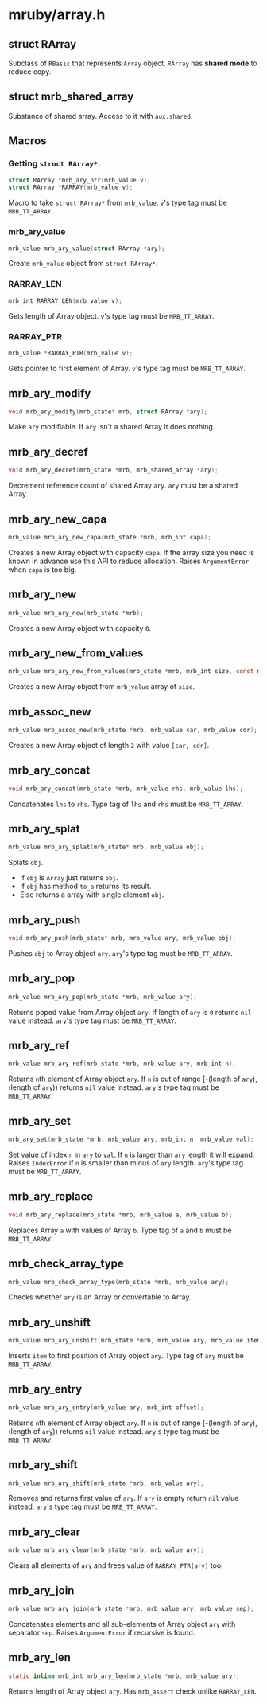 # mruby/array.h

## struct RArray
Subclass of `RBasic` that represents `Array` object.
`RArray` has **shared mode** to reduce copy.

## struct mrb_shared_array
Substance of shared array.
Access to it with `aux.shared`.

## Macros

### Getting `struct RArray*`.
```C
struct RArray *mrb_ary_ptr(mrb_value v);
struct RArray *RARRAY(mrb_value v);
```
Macro to take `struct RArray*` from `mrb_value`.
`v`'s type tag must be `MRB_TT_ARRAY`.

### mrb_ary_value
```C
mrb_value mrb_ary_value(struct RArray *ary);
```
Create `mrb_value` object from `struct RArray*`.

### RARRAY_LEN
```C
mrb_int RARRAY_LEN(mrb_value v);
```
Gets length of Array object.
`v`'s type tag must be `MRB_TT_ARRAY`.

### RARRAY_PTR
```C
mrb_value *RARRAY_PTR(mrb_value v);
```
Gets pointer to first element of Array.
`v`'s type tag must be `MRB_TT_ARRAY`.

## mrb_ary_modify
```C
void mrb_ary_modify(mrb_state* mrb, struct RArray *ary);
```
Make `ary` modifiable.
If `ary` isn't a shared Array it does nothing.

## mrb_ary_decref
```C
void mrb_ary_decref(mrb_state *mrb, mrb_shared_array *ary);
```
Decrement reference count of shared Array `ary`.
`ary` must be a shared Array.

## mrb_ary_new_capa
```C
mrb_value mrb_ary_new_capa(mrb_state *mrb, mrb_int capa);
```
Creates a new Array object with capacity `capa`.
If the array size you need is known in advance use this API to reduce allocation.
Raises `ArgumentError` when `capa` is too big.

## mrb_ary_new
```C
mrb_value mrb_ary_new(mrb_state *mrb);
```
Creates a new Array object with capacity `0`.

## mrb_ary_new_from_values
```C
mrb_value mrb_ary_new_from_values(mrb_state *mrb, mrb_int size, const mrb_value *vals);
```
Creates a new Array object from `mrb_value` array of `size`.

## mrb_assoc_new
```C
mrb_value mrb_assoc_new(mrb_state *mrb, mrb_value car, mrb_value cdr);
```
Creates a new Array object of length `2` with value `[car, cdr]`.

## mrb_ary_concat
```C
void mrb_ary_concat(mrb_state *mrb, mrb_value rhs, mrb_value lhs);
```
Concatenates `lhs` to `rhs`.
Type tag of `lhs` and `rhs` must be `MRB_TT_ARRAY`.

## mrb_ary_splat
```C
mrb_value mrb_ary_splat(mrb_state* mrb, mrb_value obj);
```
Splats `obj`.
* If `obj` is `Array` just returns `obj`.
* If `obj` has method `to_a` returns its result.
* Else returns a array with single element `obj`.

## mrb_ary_push
```C
void mrb_ary_push(mrb_state* mrb, mrb_value ary, mrb_value obj);
```
Pushes `obj` to Array object `ary`.
`ary`'s type tag must be `MRB_TT_ARRAY`.

## mrb_ary_pop
```C
mrb_value mrb_ary_pop(mrb_state *mrb, mrb_value ary);
```
Returns poped value from Array object `ary`.
If length of `ary` is `0` returns `nil` value instead.
`ary`'s type tag must be `MRB_TT_ARRAY`.

## mrb_ary_ref
```C
mrb_value mrb_ary_ref(mrb_state *mrb, mrb_value ary, mrb_int n);
```
Returns `n`th element of Array object `ary`.
If `n` is out of range [-(length of `ary`), (length of `ary`)) returns `nil` value instead.
`ary`'s type tag must be `MRB_TT_ARRAY`.

## mrb_ary_set
```C
mrb_ary_set(mrb_state *mrb, mrb_value ary, mrb_int n, mrb_value val);
```
Set value of index `n` in `ary` to `val`.
If `n` is larger than `ary` length it will expand.
Raises `IndexError` if `n` is smaller than minus of `ary` length.
`ary`'s type tag must be `MRB_TT_ARRAY`.

## mrb_ary_replace
```C
void mrb_ary_replace(mrb_state *mrb, mrb_value a, mrb_value b);
```
Replaces Array `a` with values of Array `b`.
Type tag of `a` and `b` must be `MRB_TT_ARRAY`.

## mrb_check_array_type
```C
mrb_value mrb_check_array_type(mrb_state *mrb, mrb_value ary);
```
Checks whether `ary` is an Array or convertable to Array.

## mrb_ary_unshift
```C
mrb_value mrb_ary_unshift(mrb_state *mrb, mrb_value ary, mrb_value item);
```
Inserts `item` to first position of Array object `ary`.
Type tag of `ary` must be `MRB_TT_ARRAY`.

## mrb_ary_entry
```C
mrb_value mrb_ary_entry(mrb_value ary, mrb_int offset);
```
Returns `n`th element of Array object `ary`.
If `n` is out of range [-(length of `ary`), (length of `ary`)) returns `nil` value instead.
`ary`'s type tag must be `MRB_TT_ARRAY`.

## mrb_ary_shift
```C
mrb_value mrb_ary_shift(mrb_state *mrb, mrb_value ary);
```
Removes and returns first value of `ary`.
If `ary` is empty return `nil` value instead.
`ary`'s type tag must be `MRB_TT_ARRAY`.

## mrb_ary_clear
```C
mrb_value mrb_ary_clear(mrb_state *mrb, mrb_value ary);
```
Clears all elements of `ary` and frees value of `RARRAY_PTR(ary)` too.

## mrb_ary_join
```C
mrb_value mrb_ary_join(mrb_state *mrb, mrb_value ary, mrb_value sep);
```
Concatenates elements and all sub-elements of Array object `ary` with separator `sep`.
Raises `ArgumentError` if recursive is found.

## mrb_ary_len
```C
static inline mrb_int mrb_ary_len(mrb_state *mrb, mrb_value ary);
```
Returns length of Array object `ary`.
Has `mrb_assert` check unlike `RARRAY_LEN`.
